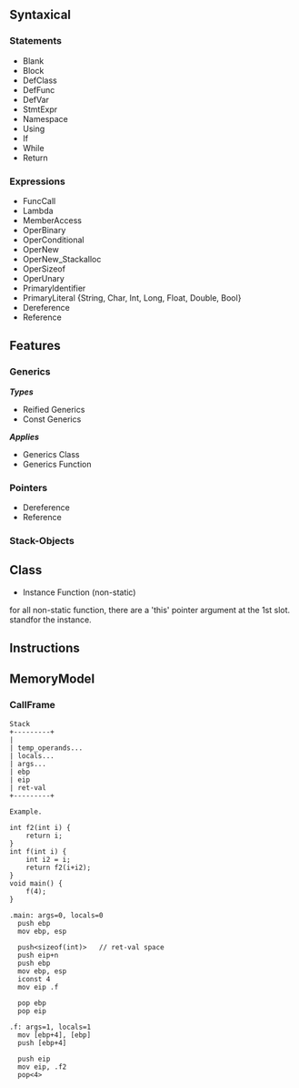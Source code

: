 
## Syntaxical

### Statements

- Blank
- Block
- DefClass
- DefFunc
- DefVar
- StmtExpr
- Namespace
- Using
- If
- While
- Return

### Expressions

- FuncCall
- Lambda
- MemberAccess
- OperBinary
- OperConditional
- OperNew
- OperNew_Stackalloc
- OperSizeof
- OperUnary
- PrimaryIdentifier
- PrimaryLiteral {String, Char, Int, Long, Float, Double, Bool}
- Dereference
- Reference


## Features

### Generics

***Types***
- Reified Generics
- Const Generics

***Applies***
- Generics Class
- Generics Function

### Pointers

- Dereference
- Reference

### Stack-Objects

## Class



- Instance Function (non-static)

for all non-static function, there are a 'this' pointer argument at the 1st slot. standfor the instance.


## Instructions


## MemoryModel

### CallFrame

```
Stack
+---------+
|
| temp_operands...
| locals...
| args...
| ebp
| eip
| ret-val
+---------+

Example.

int f2(int i) {
    return i;
}
int f(int i) {
    int i2 = i;
    return f2(i+i2);
}
void main() {
    f(4);
}

.main: args=0, locals=0
  push ebp
  mov ebp, esp
  
  push<sizeof(int)>   // ret-val space
  push eip+n
  push ebp
  mov ebp, esp
  iconst 4
  mov eip .f
  
  pop ebp
  pop eip
  
.f: args=1, locals=1
  mov [ebp+4], [ebp]
  push [ebp+4]
  
  push eip
  mov eip, .f2
  pop<4>
  
  

```